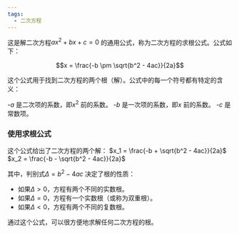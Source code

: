 ```yaml
---
tags:
  - 二次方程
---
```


这是解二次方程$ax^2 + bx + c = 0$ 的通用公式，称为二次方程的求根公式。公式如下：
 
$$x = \frac{-b \pm \sqrt{b^2 - 4ac}}{2a}$$

这个公式用于找到二次方程的两个根（解）。公式中的每一个符号都有特定的含义：

-$a$ 是二次项的系数，即$x^2$ 前的系数。
-$b$ 是一次项的系数，即$x$ 前的系数。
-$c$ 是常数项。
### 使用求根公式

这个公式给出了二次方程的两个解：
$x_1 = \frac{-b + \sqrt{b^2 - 4ac}}{2a}$
$x_2 = \frac{-b - \sqrt{b^2 - 4ac}}{2a}$

其中，判别式$\Delta = b^2 - 4ac$ 决定了根的性质：

- 如果$\Delta > 0$，方程有两个不同的实数根。
- 如果$\Delta = 0$，方程有一个实数根（或称为双重根）。
- 如果$\Delta < 0$，方程有两个不同的复数根。

通过这个公式，可以很方便地求解任何二次方程的根。